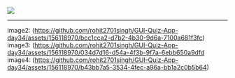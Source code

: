 <img src= " https://github.com/rohit2701singh/GUI-Quiz-App-day34/assets/156118970/f97dad12-ee59-4b24-816a-1c8e5197818a"><hr>
image2: (https://github.com/rohit2701singh/GUI-Quiz-App-day34/assets/156118970/bcc1cca2-d7b2-4b30-9d6a-7100a681f3fc)<br>
image3: (https://github.com/rohit2701singh/GUI-Quiz-App-day34/assets/156118970/034d7d16-d54a-4f3b-9f7a-6ebb650a9dfd<br>
image4: (https://github.com/rohit2701singh/GUI-Quiz-App-day34/assets/156118970/b43bb7a5-3534-4fec-a96a-bb1a2c0b5b64)
